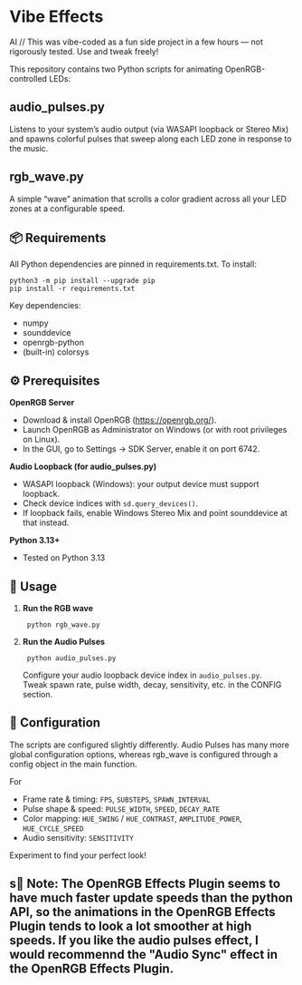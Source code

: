 # Vibe Effects

AI // This was vibe-coded as a fun side project in a few hours — not rigorously tested. Use and tweak freely!

This repository contains two Python scripts for animating OpenRGB-controlled LEDs:

## audio_pulses.py  
Listens to your system’s audio output (via WASAPI loopback or Stereo Mix) and spawns colorful pulses that sweep along each LED zone in response to the music.

## rgb_wave.py  
A simple “wave” animation that scrolls a color gradient across all your LED zones at a configurable speed.

## 📦 Requirements

All Python dependencies are pinned in requirements.txt. To install:

    python3 -m pip install --upgrade pip  
    pip install -r requirements.txt

Key dependencies:

- numpy  
- sounddevice  
- openrgb-python  
- (built-in) colorsys

## ⚙️ Prerequisites

**OpenRGB Server**

- Download & install OpenRGB (https://openrgb.org/).  
- Launch OpenRGB as Administrator on Windows (or with root privileges on Linux).  
- In the GUI, go to Settings → SDK Server, enable it on port 6742.

**Audio Loopback (for audio_pulses.py)**

- WASAPI loopback (Windows): your output device must support loopback.  
- Check device indices with `sd.query_devices()`.  
- If loopback fails, enable Windows Stereo Mix and point sounddevice at that instead.

**Python 3.13+**

- Tested on Python 3.13

## 🚀 Usage

1. **Run the RGB wave**

        python rgb_wave.py

2. **Run the Audio Pulses**

        python audio_pulses.py

    Configure your audio loopback device index in `audio_pulses.py`.  
    Tweak spawn rate, pulse width, decay, sensitivity, etc. in the CONFIG section.

## 🔧 Configuration

The scripts are configured slightly differently. Audio Pulses has many more global configuration options, whereas rgb_wave is configured through a config object in the main function. 

For 
- Frame rate & timing: `FPS`, `SUBSTEPS`, `SPAWN_INTERVAL`  
- Pulse shape & speed: `PULSE_WIDTH`, `SPEED`, `DECAY_RATE`  
- Color mapping: `HUE_SWING` / `HUE_CONTRAST`, `AMPLITUDE_POWER`, `HUE_CYCLE_SPEED`  
- Audio sensitivity: `SENSITIVITY`

Experiment to find your perfect look!

## s📝 Note: The OpenRGB Effects Plugin seems to have much faster update speeds than the python API, so the animations in the OpenRGB Effects Plugin tends to look a lot smoother at high speeds. If you like the audio pulses effect, I would recommennd the "Audio Sync" effect in the OpenRGB Effects Plugin.

